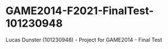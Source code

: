 # GAME2014-F2021-FinalTest-101230948

Lucas Dunster (101230948) - Project for GAME2014 - Final Test
